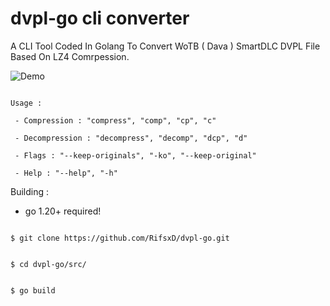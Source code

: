 # dvpl-go cli converter
 A CLI Tool Coded In Golang To Convert WoTB ( Dava ) SmartDLC DVPL File Based On LZ4 Comrpession.

 ![Demo](img/dvplgo-demo.gif)

```

Usage :

 - Compression : "compress", "comp", "cp", "c"

 - Decompression : "decompress", "decomp", "dcp", "d"

 - Flags : "--keep-originals", "-ko", "--keep-original"

 - Help : "--help", "-h"

```

Building :

- go 1.20+ required!

```

$ git clone https://github.com/RifsxD/dvpl-go.git

```

```

$ cd dvpl-go/src/

```

```

$ go build

```